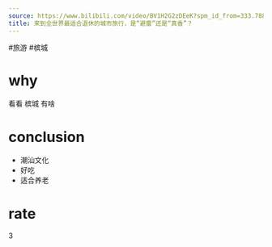 ```yaml
---
source: https://www.bilibili.com/video/BV1H2G2zDEeK?spm_id_from=333.788.videopod.sections&vd_source=549bde2564979641a5f0adbcfa529b0a
title: 来到全世界最适合退休的城市旅行，是“避雷”还是“真香”？
---
```


#旅游 #槟城
# why
看看 槟城 有啥

# conclusion
- 潮汕文化
- 好吃
- 适合养老

# rate
3